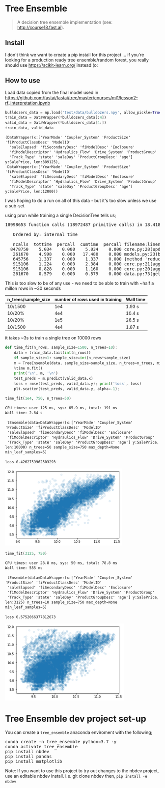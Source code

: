 # Tree Ensemble
> A decision tree ensemble implementation (see: http://course18.fast.ai).


## Install

I don't think we want to create a pip install for this project ... if you're looking for a production ready tree ensemble/random forest, you really should use https://scikit-learn.org/ instead (o:

## How to use

Load data copied from the final model used in https://github.com/fastai/fastai/tree/master/courses/ml1/lesson2-rf_interpretation.ipynb

```python
bulldozers_data = np.load('test/data/bulldozers.npy', allow_pickle=True)
train_data = DataWrapper(*bulldozers_data[:4])
valid_data = DataWrapper(*bulldozers_data[4:])
train_data, valid_data
```




    (DataWrapper(x:['YearMade' 'Coupler_System' 'ProductSize' 'fiProductClassDesc' 'ModelID'
      'saleElapsed' 'fiSecondaryDesc' 'fiModelDesc' 'Enclosure'
      'fiModelDescriptor' 'Hydraulics_Flow' 'Drive_System' 'ProductGroup'
      'Track_Type' 'state' 'saleDay' 'ProductGroupDesc' 'age'] y:SalePrice, len:389125),
     DataWrapper(x:['YearMade' 'Coupler_System' 'ProductSize' 'fiProductClassDesc' 'ModelID'
      'saleElapsed' 'fiSecondaryDesc' 'fiModelDesc' 'Enclosure'
      'fiModelDescriptor' 'Hydraulics_Flow' 'Drive_System' 'ProductGroup'
      'Track_Type' 'state' 'saleDay' 'ProductGroupDesc' 'age'] y:SalePrice, len:12000))



I was hoping to do a run on all of this data - but it's too slow unless we use a sub-set

using prun while training a single DecisionTree tells us;
<pre>
18998653 function calls (18972487 primitive calls) in 18.418 seconds

   Ordered by: internal time
  
   ncalls  tottime  percall  cumtime  percall filename:lineno(function)
  8478750    5.034    0.000    5.034    0.000 core.py:28(upd)
   261670    4.998    0.000   17.480    0.000 models.py:23(best_split_for_col)
   645756    1.337    0.000    1.337    0.000 {method 'reduce' of 'numpy.ufunc' objects}
   915106    1.224    0.000    2.384    0.000 core.py:21(agg_std)
   915106    0.828    0.000    1.160    0.000 core.py:20(agg_var)
   261670    0.579    0.000    0.579    0.000 data.py:73(get_sample)
</pre>

This is too slow to be of any use - we need to be able to train with ~half a millon rows in ~30 seconds

| n_trees/sample_size | number of rows used in training | Wall time |
|---------------------|---------------------------------|-----------|
| 10/1500             | 1e4                             | 1.93 s    |
| 10/20%              | 4e4                             | 10.4 s    |
| 10/20%              | 1e5                             | 26.5 s    |
| 10/1500             | 4e4                             | 1.87 s    |

it takes ~3s to train a single tree on 10000 rows

```python
def time_fit(n_rows, sample_size=1500, n_trees=10):
    data = train_data.tail(int(n_rows))
    if sample_size<1: sample_size=int(n_rows*sample_size)
    m = TreeEnsemble(data, sample_size=sample_size, n_trees=n_trees, min_leaf_samples=5)
    %time m.fit()
    print('\n', m, '\n')
    test_preds = m.predict(valid_data.x)
    loss = rmse(test_preds, valid_data.y); print('loss', loss)
    plt.scatter(test_preds, valid_data.y, alpha=.1);
```

```python
time_fit(1e4, 750, n_trees=50)
```

    CPU times: user 125 ms, sys: 65.9 ms, total: 191 ms
    Wall time: 2.64 s
    
     tEnsemble(data=DataWrapper(x:['YearMade' 'Coupler_System' 'ProductSize' 'fiProductClassDesc' 'ModelID'
     'saleElapsed' 'fiSecondaryDesc' 'fiModelDesc' 'Enclosure'
     'fiModelDescriptor' 'Hydraulics_Flow' 'Drive_System' 'ProductGroup'
     'Track_Type' 'state' 'saleDay' 'ProductGroupDesc' 'age'] y:SalePrice, len:10000) n_trees=50 sample_size=750 max_depth=None min_leaf_samples=5) 
    
    loss 0.4262759962503293



![png](docs/images/output_7_1.png)


```python
time_fit(3125, 750)
```

    CPU times: user 28.8 ms, sys: 50 ms, total: 78.8 ms
    Wall time: 585 ms
    
     tEnsemble(data=DataWrapper(x:['YearMade' 'Coupler_System' 'ProductSize' 'fiProductClassDesc' 'ModelID'
     'saleElapsed' 'fiSecondaryDesc' 'fiModelDesc' 'Enclosure'
     'fiModelDescriptor' 'Hydraulics_Flow' 'Drive_System' 'ProductGroup'
     'Track_Type' 'state' 'saleDay' 'ProductGroupDesc' 'age'] y:SalePrice, len:3125) n_trees=10 sample_size=750 max_depth=None min_leaf_samples=5) 
    
    loss 0.5752066377812673



![png](docs/images/output_8_1.png)


# Tree Ensemble dev project set-up

You can create a `tree_ensemble` anaconda enviroment with the following;
<pre>
conda create -n tree_ensemble python=3.7 -y
conda activate tree_ensemble
pip install nbdev
pip install pandas
pip install matplotlib
</pre>

Note: If you want to use this project to try out changes to the nbdev project, use an editable nbdev install. i.e. git clone nbdev then, `pip install -e nbdev`
